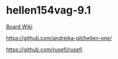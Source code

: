 # hellen154vag-9.1

[Board Wiki](https://github.com/rusefi/rusefi/wiki/Hellen-Vag-GDI)


https://github.com/andreika-git/hellen-one/

https://github.com/rusefi/rusefi
